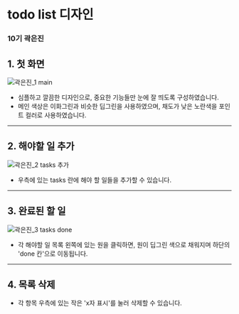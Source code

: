 <h1> todo list 디자인
<h3> 10기 곽은진
  
## 1. 첫 화면
  
![곽은진_1 main](https://user-images.githubusercontent.com/102958583/167065219-0585a157-ab3f-4579-a2e9-ea4de6c91fce.png)
  * 심플하고 깔끔한 디자인으로, 중요한 기능들만 눈에 잘 띄도록 구성하였습니다.
  * 메인 색상은 이화그린과 비슷한 딥그린을 사용하였으며, 채도가 낮은 노란색을 포인트 컬러로 사용하였습니다.
  
  ---
  
## 2. 해야할 일 추가
  
![곽은진_2 tasks 추가](https://user-images.githubusercontent.com/102958583/167065233-1293ec10-3f3f-4b83-8add-97d3e5d53c93.png)
  * 우측에 있는 tasks 란에 해야 할 일들을 추가할 수 있습니다.
  
  ---
  
## 3. 완료된 할 일
![곽은진_3  tasks done](https://user-images.githubusercontent.com/102958583/167065241-0e659fd2-5008-4a4f-8153-a59752e3760c.png)
  * 각 해야할 일 목록 왼쪽에 있는 원을 클릭하면, 원이 딥그린 색으로 채워지며 하단의 'done 칸'으로 이동됩니다.
  
  ---
  
## 4. 목록 삭제
  * 각 항목 우측에 있는 작은 'x자 표시'를 눌러 삭제할 수 있습니다.
